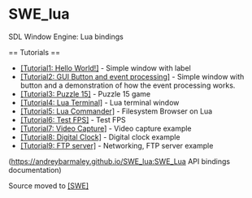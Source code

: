 # SWE_lua
SDL Window Engine: Lua bindings

== Tutorials ==

* [[Tutorial1: Hello World!]](https://github.com/AndreyBarmaley/SWE_lua/wiki/Tutorial1:-Hello-World) - Simple window with label
* [[Tutorial2: GUI Button and event processing]](https://github.com/AndreyBarmaley/SWE_lua/wiki/Tutorial2:-GUI-Button-and-event-processing) - Simple window with button and a demonstration of how the event processing works.
* [[Tutorial3: Puzzle 15]](https://github.com/AndreyBarmaley/SWE_lua/wiki/Tutorial3:-Puzzle-15) - Puzzle 15 game
* [[Tutorial4: Lua Terminal]](https://github.com/AndreyBarmaley/SWE_lua/wiki/Tutorial4:-Lua-Terminal) - Lua terminal window
* [[Tutorial5: Lua Commander]](https://github.com/AndreyBarmaley/SWE_lua/wiki/Tutorial5:-Lua-Commander) - Filesystem Browser on Lua
* [[Tutorial6: Test FPS]](https://github.com/AndreyBarmaley/SWE_lua/wiki/Tutorial6:-Test-FPS) - Test FPS
* [[Tutorial7: Video Capture]](https://github.com/AndreyBarmaley/SWE_lua/wiki/Tutorial7:-Video-Capture) - Video capture example
* [[Tutorial8: Digital Clock]](https://github.com/AndreyBarmaley/SWE_lua/wiki/Tutorial8:-Digital-Clock) - Digital clock example
* [[Tutorial9: FTP server]](https://github.com/AndreyBarmaley/SWE_lua/wiki/Tutorial8:-Networking,-FTP-server) - Networking, FTP server example

(https://andreybarmaley.github.io/SWE_lua:SWE_Lua API bindings documentation)

Source moved to [[SWE]](https://github.com/AndreyBarmaley/sdl-window-engine)

